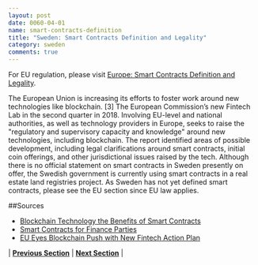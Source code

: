 ```yaml
---
layout: post
date: 0060-04-01
name: smart-contracts-definition
title: "Sweden: Smart Contracts Definition and Legality"
category: sweden
comments: true
---
```


For EU regulation, please visit [Europe: Smart Contracts Definition and Legality](https://neo-project.github.io/global-blockchain-compliance-hub//europe/europe-smart-contracts.html). 

The European Union is increasing its efforts to foster work around new technologies like blockchain. [3] The European Commission’s new Fintech Lab in the second quarter in 2018. Involving EU-level and national authorities, as well as technology providers in Europe, seeks to raise the "regulatory and supervisory capacity and knowledge" around new technologies, including blockchain.
The report identified areas of possible development, including legal clarifications around smart contracts, initial coin offerings, and other jurisdictional issues raised by the tech.
Although there is no official statement on smart contracts in Sweden presently on offer, the Swedish government is currently using smart contracts in a real estate land registries project. As Sweden has not yet defined smart contracts, please see the EU section since EU law applies.
 
##Sources

- [Blockchain Technology the Benefits of Smart Contracts](https://www2.deloitte.com/nl/nl/pages/financial-services/articles/3-blockchain-the-benefits-of-smart-contracts.html)
- [Smart Contracts for Finance Parties](http://www.allenovery.com/publications/en-gb/lrrfs/cross-border/Pages/Smart-contracts-for-finance-parties.aspx)
- [EU Eyes Blockchain Push with New Fintech Action Plan](https://www.coindesk.com/eu-eyes-blockchain-push-with-new-fintech-action-plan/)

 


| **[Previous Section]( https://neo-project.github.io/global-blockchain-compliance-hub//sweden/sweden-final-liability.html)** | **[Next Section]( https://neo-project.github.io/global-blockchain-compliance-hub//sweden/sweden-dispute-resolution.html)** |
